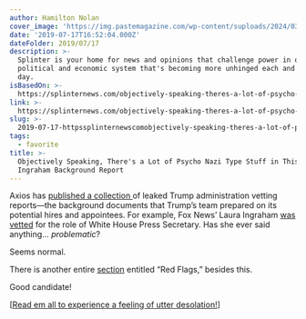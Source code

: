 ```yaml
---
author: Hamilton Nolan
cover_image: 'https://img.pastemagazine.com/wp-content/suploads/2024/03/logo-1200x675-1.jpg'
date: '2019-07-17T16:52:04.000Z'
dateFolder: 2019/07/17
description: >-
  Splinter is your home for news and opinions that challenge power in our
  political and economic system that's becoming more unhinged each and every
  day.
isBasedOn: >-
  https://splinternews.com/objectively-speaking-theres-a-lot-of-psycho-nazi-type-1835803291
link: >-
  https://splinternews.com/objectively-speaking-theres-a-lot-of-psycho-nazi-type-1835803291
slug: >-
  2019-07-17-httpssplinternewscomobjectively-speaking-theres-a-lot-of-psycho-nazi-type-1835803291
tags:
  - favorite
title: >-
  Objectively Speaking, There's a Lot of Psycho Nazi Type Stuff in This Laura
  Ingraham Background Report
---
```

<p>Axios has <a href="https://www.axios.com/leaked-donald-trump-vetting-docs-hbo-6ce3cd26-1eb9-4da8-b15e-47b56020aef7.html">published a collection </a>of leaked Trump administration vetting reports—the background documents that Trump’s team prepared on its potential hires and appointees. For example, Fox News’ Laura Ingraham <a href="https://graphics.axios.com/docs/white-house-vetting-docs/Laura%20Ingraham%20Backgrounder.pdf">was vetted</a> for the role of White House Press Secretary. Has she ever said anything… <em>problematic</em>?</p>
<p>Seems normal.</p>
<p>There is another entire <a href="https://graphics.axios.com/docs/white-house-vetting-docs/Laura%20Ingraham%20Backgrounder.pdf">section</a> entitled “Red Flags,” besides this.</p>
<p>Good candidate!</p>
<p>[<a href="https://www.axios.com/leaked-donald-trump-vetting-docs-hbo-6ce3cd26-1eb9-4da8-b15e-47b56020aef7.html">Read em all to experience a feeling of utter desolation!</a>]</p>
